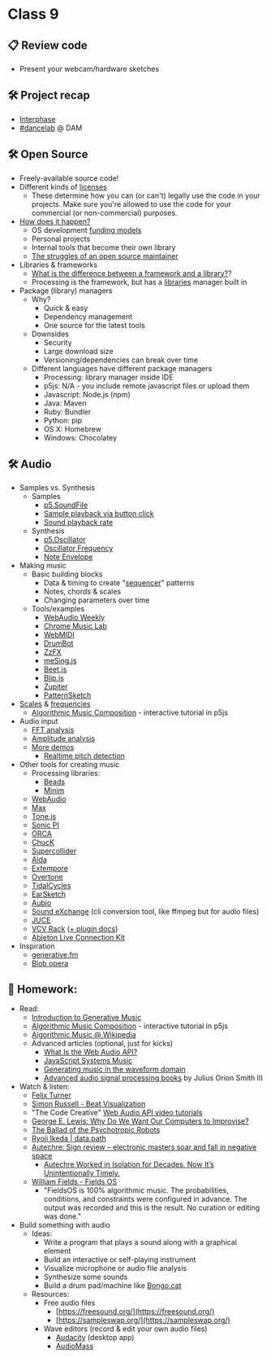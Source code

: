 # Class 9

## 📋 Review code

* Present your webcam/hardware sketches

## 🛠️ Project recap

* [Interphase](https://cacheflowe.com/code/installation/interphase)
* [#dancelab](https://cacheflowe.com/code/installation/dancelab-dam) @ DAM

## 🛠️ Open Source

* Freely-available source code!
* Different kinds of [licenses](https://opensource.org/licenses)
  * These determine how you can (or can't) legally use the code in your projects. Make sure you're allowed to use the code for your commercial (or non-commercial) purposes.
* [How does it happen?](http://opensource.guide/)
  * OS development [funding models](https://mkaz.blog/misc/open-souce-funding-models/)
  * Personal projects
  * Internal tools that become their own library
  * [The struggles of an open source maintainer](http://antirez.com/news/129)
* Libraries & frameworks
  * [What is the difference between a framework and a library?](https://www.youtube.com/watch?v=D_MO9vIRBcA)?
  * Processing is the framework, but has a [libraries](https://processing.org/reference/libraries/) manager built in
* Package (library) managers
  * Why?
    * Quick & easy
    * Dependency management
    * One source for the latest tools
  * Downsides
    * Security
    * Large download size
    * Versioning/dependencies can break over time
  * Different languages have different package managers
    * Processing: library manager inside IDE
    * p5js: N/A - you include remote javascript files or upload them
    * Javascript: Node.js (npm)
    * Java: Maven
    * Ruby: Bundler
    * Python: pip
    * OS X: Homebrew
    * Windows: Chocolatey

## 🛠️ Audio

* Samples vs. Synthesis
  * Samples
    * [p5.SoundFile](https://p5js.org/reference/#/p5.SoundFile)
    * [Sample playback via button click](https://p5js.org/examples/sound-sound-effect.html)
    * [Sound playback rate](https://p5js.org/examples/sound-playback-rate.html)
  * Synthesis
    * [p5.Oscillator](https://p5js.org/reference/#/p5.Oscillator)
    * [Oscillator Frequency](https://p5js.org/examples/sound-oscillator-frequency.html)
    * [Note Envelope](https://p5js.org/examples/sound-note-envelope.html)
* Making music
  * Basic building blocks
    * Data & timing to create "[sequencer](https://axelfuhrmann.com/step-sequencer)" patterns
    * Notes, chords & scales
    * Changing parameters over time
  * Tools/examples
    * [WebAudio Weekly](https://www.webaudioweekly.com/)
    * [Chrome Music Lab](https://musiclab.chromeexperiments.com/)
    * [WebMIDI](https://www.onlinemusictools.com/webmiditest/)
    * [DrumBot](https://twitter.com/notwaldorf/status/1201599495244537858)
    * [ZzFX](https://github.com/KilledByAPixel/ZzFX)
    * [meSing.js](http://usdivad.com/mesing/)
    * [Beet.js](http://zya.github.io/beet.js/)
    * [Blip.js](http://jshanley.github.io/blip/)
    * [Zupiter](https://pointersgonewild.com/2019/10/06/zupiter-a-web-based-modular-synthesizer/)
    * [PatternSketch](https://patternsketch.com/)
* [Scales](https://p5js.org/examples/hello-p5-song.html) & [frequencies](https://www.translatorscafe.com/unit-converter/en-US/calculator/note-frequency/)
  * [Algorithmic Music Composition](https://junshern.github.io/algorithmic-music-tutorial/) - interactive tutorial in p5js
* Audio input
  * [FFT analysis](https://editor.p5js.org/p5/sketches/Sound:_FFT_Spectrum)
  * [Amplitude analysis](https://p5js.org/examples/sound-measuring-amplitude.html)
  * [More demos](https://therewasaguy.github.io/p5-music-viz/)
    * [Realtime pitch detection](https://therewasaguy.github.io/p5-music-viz/demos/06c_autoCorrelation_PitchTrack/)
* Other tools for creating music
  * Processing libraries:
    * [Beads](http://www.beadsproject.net/)
    * [Minim](http://code.compartmental.net/tools/minim/)
  * [WebAudio](http://cacheflowe.github.io/audio-hax/)
  * [Max](https://cycling74.com/products/max/)
  * [Tone.js](https://tonejs.github.io/examples/)
  * [Sonic PI](http://sonic-pi.net/)
  * [ORCA](https://github.com/hundredrabbits/Orca)
  * [ChucK](http://chuck.cs.princeton.edu/)
  * [Supercollider](http://supercollider.github.io/)
  * [Alda](https://alda.io/)
  * [Extempore](https://extemporelang.github.io/)
  * [Overtone](http://overtone.github.io/)
  * [TidalCycles](https://tidalcycles.org/)
  * [EarSketch](http://earsketch.gatech.edu/landing/)
  * [Aubio](https://aubio.org/)
  * [Sound eXchange](http://sox.sourceforge.net/) (cli conversion tool, like ffmpeg but for audio files)
  * [JUCE](https://juce.com/)
  * [VCV Rack](https://vcvrack.com/Prototype) ([+ plugin docs](https://vcvrack.com/manual/PluginDevelopmentTutorial))
  * [Ableton Live Connection Kit](https://www.ableton.com/en/packs/connection-kit/)
* Inspiration
  * [generative.fm](https://generative.fm/)
  * [Blob opera](https://artsandculture.google.com/experiment/blob-opera/AAHWrq360NcGbw)

## 📝 Homework:

* Read:
  * [Introduction to Generative Music](https://medium.com/@alexbainter/introduction-to-generative-music-91e00e4dba11)
  * [Algorithmic Music Composition](https://junshern.github.io/algorithmic-music-tutorial/) - interactive tutorial in p5js
  * [Algorithmic Music @ Wikipedia](http://en.wikipedia.org/wiki/Algorithmic_music)
  * Advanced articles (optional, just for kicks)
    * [What Is the Web Audio API?](https://teropa.info/blog/2016/08/19/what-is-the-web-audio-api.html)
    * [JavaScript Systems Music](https://teropa.info/blog/2016/07/28/javascript-systems-music.html)
    * [Generating music in the waveform domain](https://benanne.github.io/2020/03/24/audio-generation.html)
    * [Advanced audio signal processing books](https://ccrma.stanford.edu/~jos/) by Julius Orion Smith III
* Watch & listen:
  * [Felix Turner](https://twitter.com/felixturner/status/1569821623133556737)
  * [Simon Russell - Beat Visualization](https://vimeo.com/687076688)
  * "The Code Creative" [Web Audio API video tutorials](https://www.youtube.com/playlist?list=PLMPgoZdlPumc_llMSynz5BqT8dTwr5sZ2)
  * [George E. Lewis: Why Do We Want Our Computers to Improvise?](https://www.youtube.com/watch?v=wDP8FsjyCaA)
  * [The Ballad of the Psychotropic Robots](https://www.youtube.com/watch?v=nhq6wzgFEXc)
  * [Ryoji Ikeda | data.path](https://www.soundart.zone/ryoji-ikeda-data-path/)
  * [Autechre: Sign review – electronic masters soar and fall in negative space](https://www.theguardian.com/music/2020/oct/16/autechre-sign-review-warp)
    * [Autechre Worked in Isolation for Decades. Now It’s Unintentionally Timely.](https://www.nytimes.com/2020/10/13/arts/music/autechre-sign-interview.html)
  * [William Fields - Fields OS](https://williamfields.bandcamp.com/album/fieldsos)
    * "FieldsOS is 100% algorithmic music. The probabilities, conditions, and constraints were configured in advance. The output was recorded and this is the result. No curation or editing was done."
* Build something with audio
  * Ideas:
    * Write a program that plays a sound along with a graphical element
    * Build an interactive or self-playing instrument
    * Visualize microphone or audio file analysis
    * Synthesize some sounds
    * Build a drum pad/machine like [Bongo.cat](https://bongo.cat/)
  * Resources:
    * Free audio files
      * [https://freesound.org/](https://freesound.org/)
      * [https://sampleswap.org/](https://sampleswap.org/)
    * Wave editors (record & edit your own audio files)
      * [Audacity](https://www.audacityteam.org/) (desktop app)
      * [AudioMass](https://audiomass.co/)
